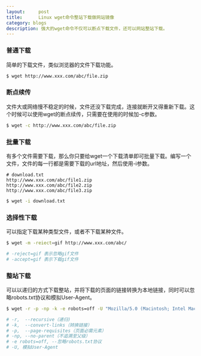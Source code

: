 ```yaml
---
layout:     post
title:      Linux wget命令整站下载做网站镜像
category: blogs
description: 强大的wget命令不仅可以断点下载文件，还可以网站整站下载。
---
```


### 普通下载
简单的下载文件，类似浏览器的文件下载功能。

```sh
$ wget http://www.xxx.com/abc/file.zip
```

### 断点续传
文件大或网络慢不稳定的时候，文件还没下载完成，连接就断开又得重新下载。这个时候可以使用wget的断点续传，只需要在使用的时候加-c参数。

```sh
$ wget -c http://www.xxx.com/abc/file.zip
```

### 批量下载
有多个文件需要下载，那么你只要给wget一个下载清单即可批量下载。编写一个文件，文件的每一行都是需要下载的url地址，然后使用-i参数。

```
# download.txt
http://www.xxx.com/abc/file1.zip
http://www.xxx.com/abc/file2.zip
http://www.xxx.com/abc/file3.zip
```

```sh
$ wget -i download.txt
```

### 选择性下载
可以指定下载某种类型文件，或者不下载某种文件。

```sh
$ wget -m -reiect=gif http://www.xxx.com/abc/

# -reject=gif 表示忽略gif文件
# -accept=gif 表示下载gif文件

```

### 整站下载
可以以递归的方式下载整站，并将下载的页面的链接转换为本地链接，同时可以忽略robots.txt协议和模拟User-Agent。

```sh
$ wget -r -p -np -k -e robots=off -U "Mozilla/5.0 (Macintosh; Intel Mac OS X 10.10; rv:38.0) Gecko/20100101 Firefox/38.0" http://www.xxx.com/abc/

# -r,  --recursive（递归)
# -k,  --convert-links（转换链接）
# -p,  --page-requisites（页面必需元素）
# -np, --no-parent（不追溯至父级）
# -e robots=off, --忽略robots.txt协议
# -U, 模拟User-Agent
```
